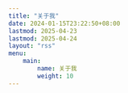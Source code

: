 ```yaml
---
title: "关于我"
date: 2024-01-15T23:22:50+08:00
lastmod: 2025-04-23
lastmod: 2025-04-24
layout: "rss"
menu:
    main:
        name: 关于我
        weight: 10
---
```



